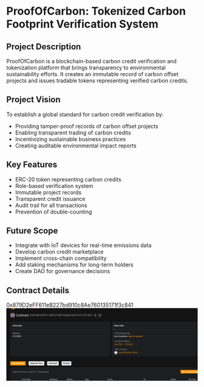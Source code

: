 # ProofOfCarbon: Tokenized Carbon Footprint Verification System
 
## Project Description
ProofOfCarbon is a blockchain-based carbon credit verification and tokenization platform that brings transparency to environmental sustainability efforts. It creates an immutable record of carbon offset projects and issues tradable tokens representing verified carbon credits.

## Project Vision
To establish a global standard for carbon credit verification by:
- Providing tamper-proof records of carbon offset projects
- Enabling transparent trading of carbon credits
- Incentivizing sustainable business practices
- Creating auditable environmental impact reports  
  
## Key Features
- ERC-20 token representing carbon credits
- Role-based verification system
- Immutable project records
- Transparent credit issuance
- Audit trail for all transactions
- Prevention of double-counting

## Future Scope
- Integrate with IoT devices for real-time emissions data
- Develop carbon credit marketplace
- Implement cross-chain compatibility
- Add staking mechanisms for long-term holders
- Create DAO for governance decisions
   
## Contract Details  
0x879D2eFF611eB227bd910c8Ae760135171f3c841   
![alt text](image.png)
